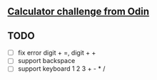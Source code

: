 
## [Calculator challenge from Odin](https://www.theodinproject.com/lessons/foundations-calculator)

## TODO

- [ ]  fix error digit + =, digit + +
- [ ]  support backspace
- [ ]  support keyboard 1 2 3 + - * /
